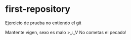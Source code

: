 # first-repository
Ejercicio de prueba no entiendo el git

Mantente vigen, sexo es malo >_:_V
No cometas el pecado!